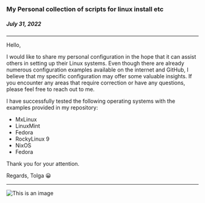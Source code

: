 ### My Personal collection of scripts for linux install etc

##### July 31, 2022
---





Hello,

I would like to share my personal configuration in the hope that it can assist others in setting up their Linux systems. Even though there are already numerous configuration examples available on the internet and GitHub, I believe that my specific configuration may offer some valuable insights. If you encounter any areas that require correction or have any questions, please feel free to reach out to me.

I have successfully tested the following operating systems with the examples provided in my repository:

- MxLinux
- LinuxMint
- Fedora
- RockyLinux 9
- NixOS
- Fedora

Thank you for your attention.



Regards,
Tolga	:grinning:

---

![This is an image](https://myoctocat.com/assets/images/base-octocat.svg)

